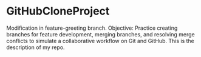 # GitHubCloneProject
Modification in feature-greeting branch.
Objective: Practice creating branches for feature development, merging branches, and resolving merge conflicts to simulate a collaborative workflow on Git and GitHub.
This is the description of my repo.